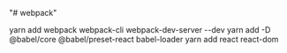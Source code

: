 "# webpack"

yarn add webpack webpack-cli webpack-dev-server --dev
yarn add -D @babel/core @babel/preset-react babel-loader
yarn add react react-dom
